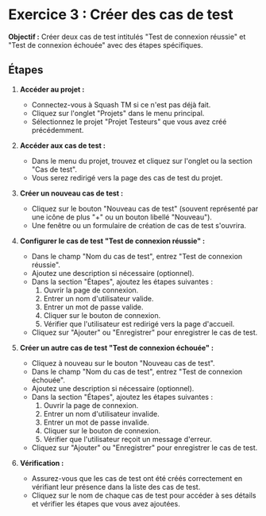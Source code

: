 # Exercice 3 : Créer des cas de test

**Objectif :**
Créer deux cas de test intitulés "Test de connexion réussie" et "Test de connexion échouée" avec des étapes spécifiques.

## Étapes

1. **Accéder au projet :**
   - Connectez-vous à Squash TM si ce n'est pas déjà fait.
   - Cliquez sur l'onglet "Projets" dans le menu principal.
   - Sélectionnez le projet "Projet Testeurs" que vous avez créé précédemment.

2. **Accéder aux cas de test :**
   - Dans le menu du projet, trouvez et cliquez sur l'onglet ou la section "Cas de test".
   - Vous serez redirigé vers la page des cas de test du projet.

3. **Créer un nouveau cas de test :**
   - Cliquez sur le bouton "Nouveau cas de test" (souvent représenté par une icône de plus "+" ou un bouton libellé "Nouveau").
   - Une fenêtre ou un formulaire de création de cas de test s'ouvrira.

4. **Configurer le cas de test "Test de connexion réussie" :**
   - Dans le champ "Nom du cas de test", entrez "Test de connexion réussie".
   - Ajoutez une description si nécessaire (optionnel).
   - Dans la section "Étapes", ajoutez les étapes suivantes :
     1. Ouvrir la page de connexion.
     2. Entrer un nom d'utilisateur valide.
     3. Entrer un mot de passe valide.
     4. Cliquer sur le bouton de connexion.
     5. Vérifier que l'utilisateur est redirigé vers la page d'accueil.
   - Cliquez sur "Ajouter" ou "Enregistrer" pour enregistrer le cas de test.

5. **Créer un autre cas de test "Test de connexion échouée" :**
   - Cliquez à nouveau sur le bouton "Nouveau cas de test".
   - Dans le champ "Nom du cas de test", entrez "Test de connexion échouée".
   - Ajoutez une description si nécessaire (optionnel).
   - Dans la section "Étapes", ajoutez les étapes suivantes :
     1. Ouvrir la page de connexion.
     2. Entrer un nom d'utilisateur invalide.
     3. Entrer un mot de passe invalide.
     4. Cliquer sur le bouton de connexion.
     5. Vérifier que l'utilisateur reçoit un message d'erreur.
   - Cliquez sur "Ajouter" ou "Enregistrer" pour enregistrer le cas de test.

6. **Vérification :**
   - Assurez-vous que les cas de test ont été créés correctement en vérifiant leur présence dans la liste des cas de test.
   - Cliquez sur le nom de chaque cas de test pour accéder à ses détails et vérifier les étapes que vous avez ajoutées.
